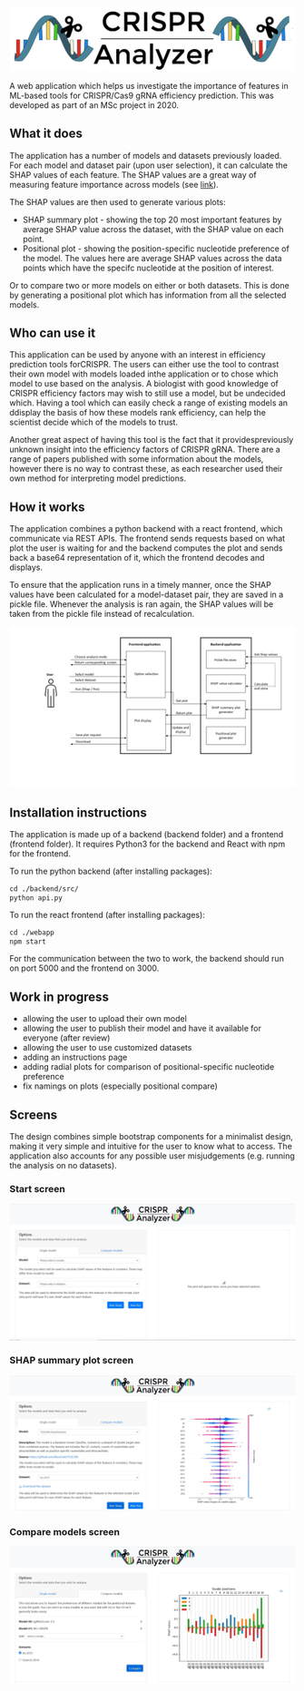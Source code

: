 ![Logo](https://github.com/avaspataru/CRISPR-Analyzer/blob/master/screens/logo.png)

A web application which helps us investigate the importance of features in ML-based tools for CRISPR/Cas9 gRNA efficiency prediction. This was developed as part of an MSc project in 2020.  

## What it does
The application has a number of models and datasets previously loaded. For each model and dataset pair (upon user selection), it can calculate the SHAP values of each feature. The SHAP values are a great way of measuring feature importance across models (see [link](https://towardsdatascience.com/explain-your-model-with-the-shap-values-bc36aac4de3d)).

The SHAP values are then used to generate various plots:
  * SHAP summary plot - showing the top 20 most important features by average SHAP value across the dataset, with the SHAP value on each point. 
  * Positional plot - showing the position-specific nucleotide preference of the model. The values here are average SHAP values across the data points which have the specifc nucleotide at the position of interest. 
  
Or to compare two or more models on either or both datasets. This is done by generating a positional plot which has information from all the selected models. 

## Who can use it
This application can be used by anyone with an interest in efficiency prediction tools forCRISPR. The users can either use the tool to contrast their own model with models loaded inthe application or to chose which model to use based on the analysis. A biologist with good knowledge of CRISPR efficiency factors may wish to still use a model,  but be undecided which.   Having  a  tool  which  can  easily  check  a  range  of  existing  models  an ddisplay the basis of how these models rank efficiency, can help the scientist decide which of the models to trust.  

Another great aspect of having this tool is the fact that it providespreviously unknown insight into the efficiency factors of CRISPR gRNA. There are a range of papers published with some information about the models, however there is no way to contrast these, as each researcher used their own method for interpreting model predictions.

## How it works 
The application combines a python backend with a react frontend, which communicate via REST APIs. The frontend sends requests based on what plot the user is waiting for and the backend computes the plot and sends back a base64 representation of it, which the frontend decodes and displays. 

To ensure that the application runs in a timely manner, once the SHAP values have been calculated for a model-dataset pair, they are saved in a pickle file. Whenever the analysis is ran again, the SHAP values will be taken from the pickle file instead of recalculation. 

![Sequence_diagram](https://github.com/avaspataru/CRISPR-Analyzer/blob/master/screens/use_case.jpg)

## Installation instructions 
The application is made up of a backend (backend folder) and a frontend (frontend folder). It requires Python3 for the backend and React with npm for the frontend. 


To run the python backend (after installing packages): 
```
cd ./backend/src/
python api.py
```

To run the react frontend (after installing packages):
```
cd ./webapp
npm start
```

For the communication between the two to work, the backend should run on port 5000 and the frontend on 3000. 

## Work in progress
* allowing the user to upload their own model 
* allowing the user to publish their model and have it available for everyone (after review)
* allowing the user to use customized datasets 
* adding an instructions page 
* adding radial plots for comparison of positional-specific nucleotide preference
* fix namings on plots (especially positional compare)

## Screens 
The design combines simple bootstrap components for a minimalist design, making it very simple and intuitive for the user to know what to access. The application also accounts for any possible user misjudgements (e.g. running the analysis on no datasets).

### Start screen 
![Image of start screen](https://github.com/avaspataru/CRISPR-Analyzer/blob/master/screens/Start_screen.JPG)

### SHAP summary plot screen
![Image of SHAP screen](https://github.com/avaspataru/CRISPR-Analyzer/blob/master/screens/Shap_screen.JPG)

### Compare models screen
![Image of compare screen](https://github.com/avaspataru/CRISPR-Analyzer/blob/master/screens/Compare_screen.JPG)


